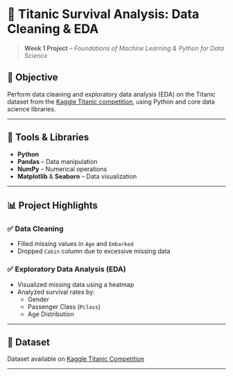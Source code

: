 # 🧠 Titanic Survival Analysis: Data Cleaning & EDA

> **Week 1 Project** – *Foundations of Machine Learning & Python for Data Science*

## 📌 Objective

Perform data cleaning and exploratory data analysis (EDA) on the Titanic dataset from the [Kaggle Titanic competition](https://www.kaggle.com/competitions/titanic), using Python and core data science libraries.

---

## 🧰 Tools & Libraries

- **Python**
- **Pandas** – Data manipulation  
- **NumPy** – Numerical operations  
- **Matplotlib** & **Seaborn** – Data visualization  

---

## 📊 Project Highlights

### ✅ Data Cleaning

- Filled missing values in `Age` and `Embarked`
- Dropped `Cabin` column due to excessive missing data

### ✅ Exploratory Data Analysis (EDA)

- Visualized missing data using a heatmap
- Analyzed survival rates by:
  - Gender
  - Passenger Class (`Pclass`)
  - Age Distribution

---

## 📂 Dataset

Dataset available on [Kaggle Titanic Competition](https://www.kaggle.com/competitions/titanic)

---

